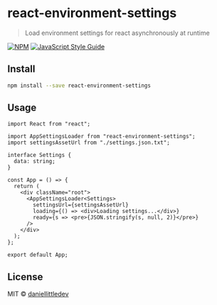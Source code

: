 # react-environment-settings

> Load environment settings for react asynchronously at runtime

[![NPM](https://img.shields.io/npm/v/react-environment-settings.svg)](https://www.npmjs.com/package/react-environment-settings) [![JavaScript Style Guide](https://img.shields.io/badge/code_style-standard-brightgreen.svg)](https://standardjs.com)

## Install

```bash
npm install --save react-environment-settings
```

## Usage

```tsx
import React from "react";

import AppSettingsLoader from "react-environment-settings";
import settingsAssetUrl from "./settings.json.txt";

interface Settings {
  data: string;
}

const App = () => {
  return (
    <div className="root">
      <AppSettingsLoader<Settings>
        settingsUrl={settingsAssetUrl}
        loading={() => <div>Loading settings...</div>}
        ready={s => <pre>{JSON.stringify(s, null, 2)}</pre>}
      />
    </div>
  );
};

export default App;
```

## License

MIT © [daniellittledev](https://github.com/daniellittledev)
